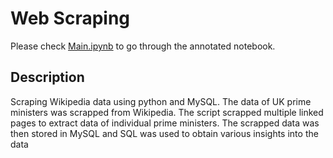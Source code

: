 # Web Scraping

Please check [Main.ipynb](https://github.com/Rajas-Bakshi/Web_Scraping/blob/main/Main.ipynb) to go through the annotated notebook.

## Description 

Scraping Wikipedia data using python and MySQL. The data of UK prime ministers was scrapped from Wikipedia. The script scrapped multiple linked pages to extract data of individual prime ministers. The scrapped data was then stored in MySQL and SQL was used to obtain various insights into the data
